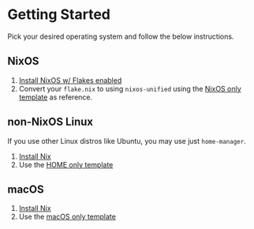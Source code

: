 # Getting Started

Pick your desired operating system and follow the below instructions.

## NixOS

1. [Install NixOS w/ Flakes enabled](https://nixos.asia/en/nixos-tutorial)
1. Convert your `flake.nix` to using `nixos-unified` using the [NixOS only template](templates.md) as reference.

## non-NixOS Linux

If you use other Linux distros like Ubuntu, you may use just `home-manager`.

1. [Install Nix](https://nixos.asia/en/install)
1. Use the [HOME only template](templates.md)

## macOS

1. [Install Nix](https://nixos.asia/en/install)
1. Use the [macOS only template](templates.md)
